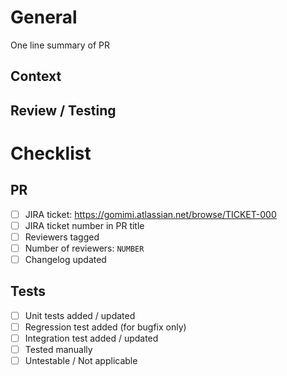 

# General
One line summary of PR
<!-- Examples:
- Adds tracking to the home section
- Fixes a crash when updating user records
- Implements password requirements as specified in [link]
-->

## Context
<!-- Example:
After the last update it became apparent that we did fetch the new results, but didn't actually store them properly. This caused a glitch in the UI whenever the user would refresh the screen and `onLoad` was invoked.
This PR updates the detection mechanism in `isUserActive` and propagates the changes to the UI properly.
-->

## Review / Testing
<!-- Examples:
- The authentication layer is fully covered by unit tests (see `tests/auth.c`), and I also added tests for the user model (`tests/usermodel.py`).
- As this code shuts down the host it is running on, it cannot be automatically tested. But I have successfully ran it in our test lab.
- This is a pure a UI change, I added a screenshot!
-->

# Checklist
## PR
<!-- Replace with ticket number -->
- [ ] JIRA ticket: https://gomimi.atlassian.net/browse/TICKET-000
- [ ] JIRA ticket number in PR title
- [ ] Reviewers tagged
- [ ] Number of reviewers: `NUMBER`
- [ ] Changelog updated

## Tests
- [ ] Unit tests added / updated
- [ ] Regression test added (for bugfix only)
- [ ] Integration test added / updated
- [ ] Tested manually
- [ ] Untestable / Not applicable

<!--
Check our Code Quality Guidelines:
https://gomimi.atlassian.net/wiki/spaces/MIMI/pages/1012137996/Mimi+Code+Quality+Guidelines
-->
